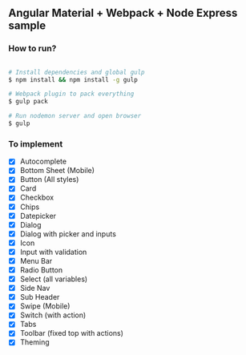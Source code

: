 ## Angular Material  + Webpack + Node Express sample


### How to run?


```bash

# Install dependencies and global gulp
$ npm install && npm install -g gulp

# Webpack plugin to pack everything
$ gulp pack

# Run nodemon server and open browser
$ gulp

```


### To implement

- [x] Autocomplete
- [x] Bottom Sheet (Mobile)
- [x] Button (All styles)
- [x] Card
- [x] Checkbox
- [x] Chips
- [x] Datepicker
- [x] Dialog
- [x] Dialog with picker and inputs
- [x] Icon
- [x] Input with validation
- [x] Menu Bar
- [x] Radio Button
- [x] Select (all variables)
- [x] Side Nav
- [x] Sub Header
- [x] Swipe (Mobile)
- [x] Switch (with action)
- [x] Tabs
- [x] Toolbar (fixed top with actions)
- [x] Theming
